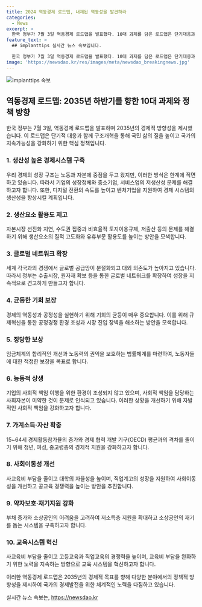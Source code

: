 ```yaml
---
title: 2024 역동경제 로드맵, 내재된 역동성을 발견하라
categories:
  - News
excerpt: >
  한국 정부가 7월 3일 역동경제 로드맵을 발표했다. 10대 과제를 담은 로드맵은 단기대응과 구조개혁을 통해 국민 삶의 질을 높이고 지속 가능한 경제를 위한 것으로, 2035년까지 목표를 세우고 있다. 생산성 향상, 글로벌 네트워크 확장, 균등한 기회 보장, 정당한 보상, 능동적 상생, 가계소득 및 자산 확충, 교육시스템 혁신, 약자보호 및 재기지원 등을 강조하며 경제와 사회의 역동성을 이루기 위한 방안을 제시했다. (추정 문자 수: 241)
feature_text: >
  ## implanttips 실시간 뉴스 속보입니다.

  한국 정부가 7월 3일 역동경제 로드맵을 발표했다. 10대 과제를 담은 로드맵은 단기대응과 구조개혁을 통해 국민 삶의 질을 높이고 지속 가능한 경제를 위한 것으로, 2035년까지 목표를 세우고 있다. 생산성 향상, 글로벌 네트워크 확장, 균등한 기회 보장, 정당한 보상, 능동적 상생, 가계소득 및 자산 확충, 교육시스템 혁신, 약자보호 및 재기지원 등을 강조하며 경제와 사회의 역동성을 이루기 위한 방안을 제시했다. (추정 문자 수: 241)
image: 'https://newsdao.kr/res/images/meta/newsdao_breakingnews.jpg'
---
```


<p><img src="https://newsdao.kr/res/images/meta/newsdao_breakingnews.jpg" alt="implanttips 속보" /></p>

<h2 data-ke-size="size26">역동경제 로드맵: 2035년 하반기를 향한 10대 과제와 정책 방향</h2>

<p data-ke-size="size16">한국 정부는 7월 3일, 역동경제 로드맵을 발표하며 2035년의 경제적 방향성을 제시했습니다. 이 로드맵은 단기적 대응과 함께 구조개혁을 통해 국민 삶의 질을 높이고 국가의 지속가능성을 강화하기 위한 핵심 정책입니다.</p>

<h3>1. <b>생산성 높은 경제시스템 구축</b></h3>

<p data-ke-size="size16">우리 경제의 성장 구조는 노동과 자본에 중점을 두고 왔지만, 이러한 방식은 한계에 직면하고 있습니다. 따라서 기업의 성장정체와 중소기업, 서비스업의 저생산성 문제를 해결하고자 합니다. 또한, 디지털 전환의 속도를 높이고 벤처기업을 지원하여 경제 시스템의 생산성을 향상시킬 계획입니다.</p>

<h3>2. <b>생산요소 활용도 제고</b></h3>

<p data-ke-size="size16">자본시장 선진화 지연, 수도권 집중과 비효율적 토지이용규제, 저출산 등의 문제를 해결하기 위해 생산요소의 질적 고도화와 유휴부문 활용도를 높이는 방안을 모색합니다.</p>

<h3>3. <b>글로벌 네트워크 확장</b></h3>

<p data-ke-size="size16">세계 각국과의 경쟁에서 글로벌 공급망이 분절화되고 대외 의존도가 높아지고 있습니다. 따라서 정부는 수출시장, 원자재 확보 등을 통한 글로벌 네트워크를 확장하여 성장을 지속적으로 견고하게 만들고자 합니다.</p>

<h3>4. <b>균등한 기회 보장</b></h3>

<p data-ke-size="size16">경제의 역동성과 공정성을 실현하기 위해 기회의 균등이 매우 중요합니다. 이를 위해 규제혁신을 통한 공정경쟁 환경 조성과 시장 진입 장벽을 해소하는 방안을 모색합니다.</p>

<h3>5. <b>정당한 보상</b></h3>

<p data-ke-size="size16">임금체계의 합리적인 개선과 노동력의 권익을 보호하는 법률체계를 마련하여, 노동자들에 대한 적정한 보장을 목표로 합니다.</p>

<h3>6. <b>능동적 상생</b></h3>

<p data-ke-size="size16">기업의 사회적 책임 이행을 위한 환경이 조성되지 않고 있으며, 사회적 책임을 담당하는 사회자본이 미약한 것이 문제로 인식되고 있습니다. 이러한 상황을 개선하기 위해 자발적인 사회적 책임을 강화하고자 합니다.</p>

<h3>7. <b>가계소득·자산 확충</b></h3>

<p data-ke-size="size16">15~64세 경제활동참가율의 증가와 경제 협력 개발 기구(OECD) 평균과의 격차를 줄이기 위해 청년, 여성, 중고령층의 경제적 지원을 강화하고자 합니다.</p>

<h3>8. <b>사회이동성 개선</b></h3>

<p data-ke-size="size16">사교육비 부담을 줄이고 대학의 자율성을 높이며, 직업계고의 성장을 지원하여 사회이동성을 개선하고 공교육 경쟁력을 높이는 방안을 추진합니다.</p>

<h3>9. <b>약자보호·재기지원 강화</b></h3>

<p data-ke-size="size16">부채 증가와 소상공인의 어려움을 고려하여 저소득층 지원을 확대하고 소상공인의 재기를 돕는 시스템을 구축하고자 합니다.</p>

<h3>10. <b>교육시스템 혁신</b></h3>

<p data-ke-size="size16">사교육비 부담을 줄이고 고등교육과 직업교육의 경쟁력을 높이며, 교육비 부담을 완화하기 위한 노력을 지속하는 방향으로 교육 시스템을 혁신하고자 합니다.</p>

<p data-ke-size="size16">이러한 역동경제 로드맵은 2035년의 경제적 목표를 향해 다양한 분야에서의 정책적 방향성을 제시하여 국가의 경제발전을 위한 체계적인 노력을 다짐하고 있습니다.</p>
실시간 뉴스 속보는, <a href="https://newsdao.kr" rel="dofollow">https://newsdao.kr</a>


